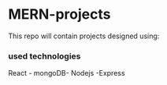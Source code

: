 # MERN-projects
This repo will contain projects designed using:
### used technologies 
React - mongoDB- Nodejs -Express
